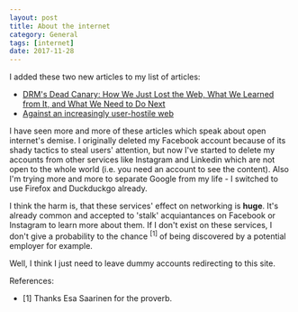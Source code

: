 ```yaml
---
layout: post
title: About the internet
category: General
tags: [internet]
date: 2017-11-28
---
```


I added these two new articles to my list of articles:  
* [DRM's Dead Canary: How We Just Lost the Web, What We Learned from It, and What We Need to Do Next](https://www.eff.org/deeplinks/2017/10/drms-dead-canary-how-we-just-lost-web-what-we-learned-it-and-what-we-need-do-next)
* [Against an increasingly user-hostile web](www.neustadt.fr/essays/against-a-user-hostile-web)

I have seen more and more of these articles which speak about open internet's demise. I originally deleted my Facebook account because of its shady tactics to steal users' attention, but now I've started to delete my accounts from other services like Instagram and Linkedin which are not open to the whole world (i.e. you need an account to see the content). Also I'm trying more and more to separate Google from my life - I switched to use Firefox and Duckduckgo already.

I think the harm is, that these services' effect on networking is **huge**. It's already common and accepted to 'stalk' acquiantances on Facebook or Instagram to learn more about them. If I don't exist on these services, I don't give a probability to the chance <sup>[1]</sup> of being discovered by a potential employer for example.

Well, I think I just need to leave dummy accounts redirecting to this site.

References:  
* [1] Thanks Esa Saarinen for the proverb.